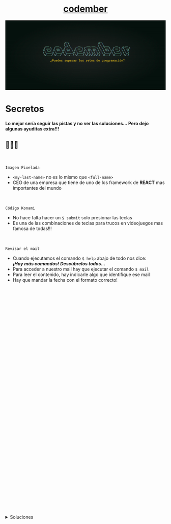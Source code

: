<div align="center">

# [codember](https://codember.dev) 

</div>

<div align="center">
    <img src="./codember.webp" />
</div>


# Secretos

#### Lo mejor sería seguir las pistas y no ver las soluciones... Pero dejo algunas ayuditas extra!!!
## 🫣🤫🤝
<br>

`Imagen Pixelada` <br>
- `<my-last-name>` no es lo mismo que `<full-name>`
- CEO de una empresa que tiene de uno de los framework de **REACT** mas importantes del mundo

<br>

`Código Konami`
- No hace falta hacer un `$ submit` solo presionar las teclas
- Es una de las combinaciones de teclas para trucos en videojuegos mas famosa de todas!!!

<br>


`Revisar el mail`
- Cuando ejecutamos el comando `$ help` abajo de todo nos dice: <br>
***¡Hay más comandos! Descúbrelos todos...***
- Para acceder a nuestro mail hay que ejecutar el comando `$ mail`
- Para leer el contenido, hay indicarle algo que identifique ese mail
- Hay que mandar la fecha con el formato correcto!

<br><br><br><br><br><br><br><br><br><br><br><br><br><br><br><br><br><br><br><br><br><br><br><br><br><br><br><br><br><br><br><br><br><br><br><br><br><br><br><br><br>
<details>
    <summary style='cursor:pointer'>Soluciones</summary> <br>
    <details>
        <summary style='cursor:pointer'>1° Semana</summary> <br>
        <details>
            <summary style='cursor:pointer'>Imagen Pixelada</summary>
            <code> $ submit Rauch </code>
        </details> <br>
        <details>
            <span>apretar las teclas</span><br>
            <code> $ ⬆️⬆️⬇️⬇️⬅️➡️⬅️➡️🅱️🅰️</code>
            <summary style='cursor:pointer'>Código Secreto Konami</summary>
        </details> <br>
        <details>
            <summary style='cursor:pointer'>Mail con fecha</summary>
            <code>  $ submit 2023-12-01 </code>
        </details>
    </details><br>
    <details>
        <summary style='cursor:pointer'>2° Semana</summary> <br>
        <details>
            <summary style='cursor:pointer'>Mail n°2</summary>
            <code> $ submit HTML </code>
        </details> <br>
        <details>
            <code> $ submit </code>
            <summary style='cursor:pointer'></summary>
        </details> <br>
        <details>
            <summary style='cursor:pointer'></summary>
            <code>  $ submit </code>
        </details>
    </details><br>
</details>

